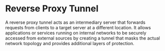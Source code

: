 # Reverse Proxy Tunnel

A reverse proxy tunnel acts as an intermediary server that forwards requests from clients to a target server at a different location. It allows applications or services running on internal networks to be securely accessed from external sources by creating a tunnel that masks the actual network topology and provides additional layers of protection.
